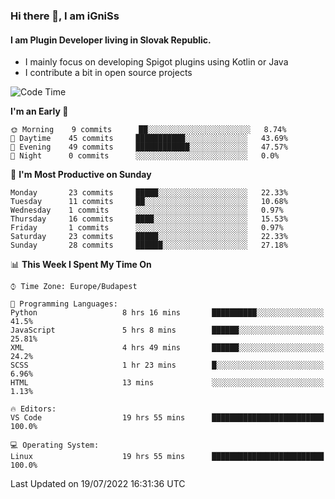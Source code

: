 ### Hi there 👋, I am iGniSs

#### I am Plugin Developer living in Slovak Republic.
- I mainly focus on developing Spigot plugins using Kotlin or Java
- I contribute a bit in open source projects

<!--START_SECTION:waka-->
![Code Time](http://img.shields.io/badge/Code%20Time-839%20hrs%2013%20mins-blue)

**I'm an Early 🐤** 

```text
🌞 Morning    9 commits      ██░░░░░░░░░░░░░░░░░░░░░░░   8.74% 
🌆 Daytime    45 commits     ███████████░░░░░░░░░░░░░░   43.69% 
🌃 Evening    49 commits     ████████████░░░░░░░░░░░░░   47.57% 
🌙 Night      0 commits      ░░░░░░░░░░░░░░░░░░░░░░░░░   0.0%

```
📅 **I'm Most Productive on Sunday** 

```text
Monday       23 commits     █████░░░░░░░░░░░░░░░░░░░░   22.33% 
Tuesday      11 commits     ██░░░░░░░░░░░░░░░░░░░░░░░   10.68% 
Wednesday    1 commits      ░░░░░░░░░░░░░░░░░░░░░░░░░   0.97% 
Thursday     16 commits     ████░░░░░░░░░░░░░░░░░░░░░   15.53% 
Friday       1 commits      ░░░░░░░░░░░░░░░░░░░░░░░░░   0.97% 
Saturday     23 commits     █████░░░░░░░░░░░░░░░░░░░░   22.33% 
Sunday       28 commits     ██████░░░░░░░░░░░░░░░░░░░   27.18%

```


📊 **This Week I Spent My Time On** 

```text
⌚︎ Time Zone: Europe/Budapest

💬 Programming Languages: 
Python                   8 hrs 16 mins       ██████████░░░░░░░░░░░░░░░   41.5% 
JavaScript               5 hrs 8 mins        ██████░░░░░░░░░░░░░░░░░░░   25.81% 
XML                      4 hrs 49 mins       ██████░░░░░░░░░░░░░░░░░░░   24.2% 
SCSS                     1 hr 23 mins        █░░░░░░░░░░░░░░░░░░░░░░░░   6.96% 
HTML                     13 mins             ░░░░░░░░░░░░░░░░░░░░░░░░░   1.13%

🔥 Editors: 
VS Code                  19 hrs 55 mins      █████████████████████████   100.0%

💻 Operating System: 
Linux                    19 hrs 55 mins      █████████████████████████   100.0%

```


 Last Updated on 19/07/2022 16:31:36 UTC
<!--END_SECTION:waka-->